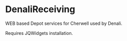 # DenaliReceiving
WEB based Depot services for Cherwell used by Denali.

Requires JQWidgets installation.
